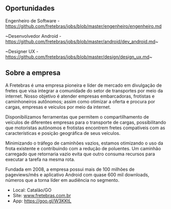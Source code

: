 Oportunidades
-------------

Engenheiro de Software - https://github.com/fretebras/jobs/blob/master/engenheiro/engenheiro.md

~Desenvolvedor Android - https://github.com/fretebras/jobs/blob/master/android/dev_android.md~

~Designer UX - https://github.com/fretebras/jobs/blob/master/design/design_ux.md~

Sobre a empresa
-------------

A Fretebras é uma empresa pioneira e líder de mercado em divulgação de fretes que visa integrar a comunidade do setor de transportes por meio da internet. Nosso objetivo é atender empresas embarcadoras, frotistas e caminhoneiros autônomos; assim como otimizar a oferta e procura por cargas, empresas e veículos por meio da internet.

Disponibilizamos ferramentas que permitem o compartilhamento de veículos de diferentes empresas para o transporte de cargas, possibilitando que motoristas autônomos e frotistas encontrem fretes compatíveis com as características e posição geográfica de seus veículos.

Minimizando o tráfego de caminhões vazios, estamos otimizando o uso da frota existente e contribuindo com a redução de poluentes. Um caminhão carregado que retornaria vazio evita que outro consuma recursos para executar a tarefa na mesma rota.

Fundada em 2008, a empresa possui mais de 100 milhões de pageviews/mês e aplicativo Android com quase 600 mil downloads, números que a torna líder em audiência no segmento.

- Local: Catalão/GO
- Site: www.fretebras.com.br
- App: https://goo.gl/W3KKtL
